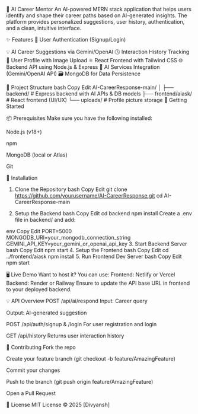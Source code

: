 🧠 AI Career Mentor
An AI-powered MERN stack application that helps users identify and shape their career paths based on AI-generated insights. The platform provides personalized suggestions, user history, authentication, and a clean, intuitive interface.

✨ Features
🔐 User Authentication (Signup/Login)

💡 AI Career Suggestions via Gemini/OpenAI
🕓 Interaction History Tracking
📁 User Profile with Image Upload
⚛️ React Frontend with Tailwind CSS
🌐 Backend API using Node.js & Express
🧠 AI Services Integration (Gemini/OpenAI API)
🗃 MongoDB for Data Persistence

📁 Project Structure
bash
Copy
Edit
AI-CareerResponse-main/
│
├── backend/                # Express backend with AI APIs & DB models
├── frontend/aiask/         # React frontend (UI/UX)
└── uploads/                # Profile picture storage
🚀 Getting Started

📦 Prerequisites
Make sure you have the following installed:

Node.js (v18+)

npm

MongoDB (local or Atlas)

Git

🔧 Installation
1. Clone the Repository
bash
Copy
Edit
git clone https://github.com/yourusername/AI-CareerResponse.git
cd AI-CareerResponse-main

3. Setup the Backend
bash
Copy
Edit
cd backend
npm install
Create a .env file in backend/ and add:

env
Copy
Edit
PORT=5000
MONGODB_URI=your_mongodb_connection_string
GEMINI_API_KEY=your_gemini_or_openai_api_key
3. Start Backend Server
bash
Copy
Edit
npm start
4. Setup the Frontend
bash
Copy
Edit
cd ../frontend/aiask
npm install
5. Run Frontend Dev Server
bash
Copy
Edit
npm start


🖥️ Live Demo
Want to host it? You can use:
Frontend: Netlify or Vercel
Backend: Render or Railway
Ensure to update the API base URL in frontend to your deployed backend.

💡 API Overview
POST /api/ai/respond
Input: Career query

Output: AI-generated suggestion

POST /api/auth/signup & /login
For user registration and login

GET /api/history
Returns user interaction history


🙌 Contributing
Fork the repo

Create your feature branch (git checkout -b feature/AmazingFeature)

Commit your changes

Push to the branch (git push origin feature/AmazingFeature)

Open a Pull Request

📄 License
MIT License © 2025 [Divyansh]

